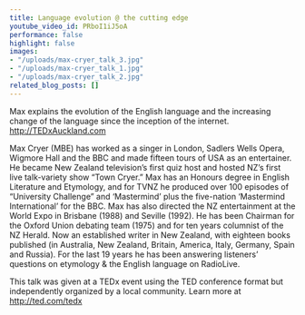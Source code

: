 ```yaml
---
title: Language evolution @ the cutting edge
youtube_video_id: PRboI1iJ5oA
performance: false
highlight: false
images:
- "/uploads/max-cryer_talk_3.jpg"
- "/uploads/max-cryer_talk_1.jpg"
- "/uploads/max-cryer_talk_2.jpg"
related_blog_posts: []
---
```


Max explains the evolution of the English language and the increasing change of the language since the inception of the internet.
http://TEDxAuckland.com

Max Cryer (MBE) has worked as a singer in London, Sadlers Wells Opera, Wigmore Hall and the BBC and made fifteen tours of USA as an entertainer. He became New Zealand television’s first quiz host and hosted NZ’s first live talk-variety show “Town Cryer.” Max has an Honours degree in English Literature and Etymology, and for TVNZ he produced over 100 episodes of “University Challenge” and ‘Mastermind’ plus the five-nation ‘Mastermind International’ for the BBC. Max has also directed the NZ entertainment at the World Expo in Brisbane (1988) and Seville (1992). He has been Chairman for the Oxford Union debating team (1975) and for ten years columnist of the NZ Herald. Now an established writer in New Zealand, with eighteen books published (in Australia, New Zealand, Britain, America, Italy, Germany, Spain and Russia). For the last 19 years he has been answering listeners’ questions on etymology & the English language on RadioLive.

This talk was given at a TEDx event using the TED conference format but independently organized by a local community. Learn more at http://ted.com/tedx
